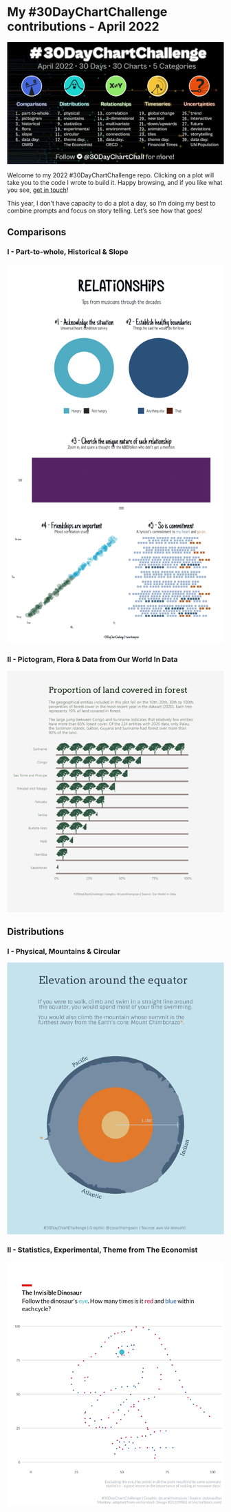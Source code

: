 My #30DayChartChallenge contributions - April 2022
================

![](assets/challenge-banner.jpg)

Welcome to my 2022 #30DayChartChallenge repo. Clicking on a plot will
take you to the code I wrote to build it. Happy browsing, and if you
like what you see, [get in touch](https://twitter.com/cararthompson)!

This year, I don’t have capacity to do a plot a day, so I’m doing my
best to combine prompts and focus on story telling. Let’s see how that
goes!

## Comparisons

### I - Part-to-whole, Historical & Slope

<p align="center">
<a href='scripts/1.comparisons-part-1.R' target='_blank'><img src="plots/1.comparisons-part-1.png"></a>
</p>

### II - Pictogram, Flora & Data from Our World In Data

<p align="center">
<a href='scripts/1.comparisons-part-2.R' target='_blank'><img src="plots/1.comparisons-part-2.png"></a>
</p>

## Distributions

### I - Physical, Mountains & Circular

<p align="center">
<a href='scripts/2.distributions-part-1.R' target='_blank'><img src="plots/2.distributions-part-1.png"></a>
</p>

### II - Statistics, Experimental, Theme from The Economist

<p align="center">
<a href='scripts/2.distributions-part-2.R' target='_blank'><img src="plots/2.distributions-part-2.gif"></a>
</p>
